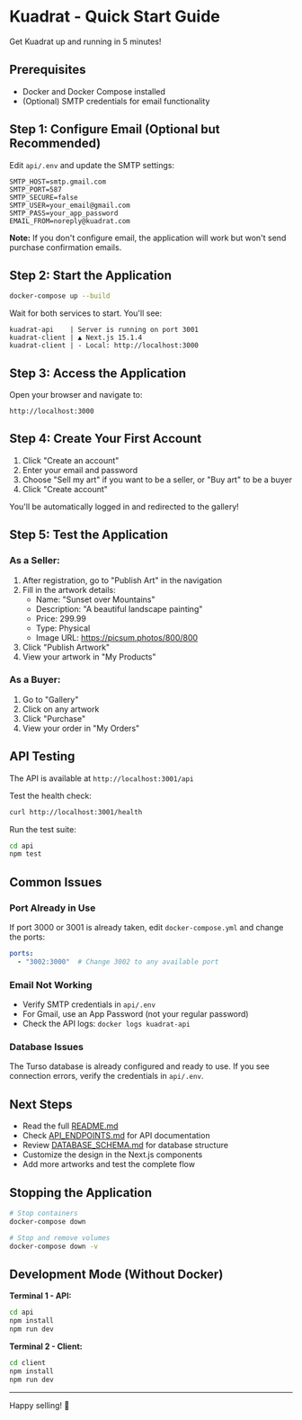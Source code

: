 # Kuadrat - Quick Start Guide

Get Kuadrat up and running in 5 minutes!

## Prerequisites

- Docker and Docker Compose installed
- (Optional) SMTP credentials for email functionality

## Step 1: Configure Email (Optional but Recommended)

Edit `api/.env` and update the SMTP settings:

```env
SMTP_HOST=smtp.gmail.com
SMTP_PORT=587
SMTP_SECURE=false
SMTP_USER=your_email@gmail.com
SMTP_PASS=your_app_password
EMAIL_FROM=noreply@kuadrat.com
```

**Note:** If you don't configure email, the application will work but won't send purchase confirmation emails.

## Step 2: Start the Application

```bash
docker-compose up --build
```

Wait for both services to start. You'll see:
```
kuadrat-api    | Server is running on port 3001
kuadrat-client | ▲ Next.js 15.1.4
kuadrat-client | - Local: http://localhost:3000
```

## Step 3: Access the Application

Open your browser and navigate to:
```
http://localhost:3000
```

## Step 4: Create Your First Account

1. Click "Create an account"
2. Enter your email and password
3. Choose "Sell my art" if you want to be a seller, or "Buy art" to be a buyer
4. Click "Create account"

You'll be automatically logged in and redirected to the gallery!

## Step 5: Test the Application

### As a Seller:
1. After registration, go to "Publish Art" in the navigation
2. Fill in the artwork details:
   - Name: "Sunset over Mountains"
   - Description: "A beautiful landscape painting"
   - Price: 299.99
   - Type: Physical
   - Image URL: https://picsum.photos/800/800
3. Click "Publish Artwork"
4. View your artwork in "My Products"

### As a Buyer:
1. Go to "Gallery"
2. Click on any artwork
3. Click "Purchase"
4. View your order in "My Orders"

## API Testing

The API is available at `http://localhost:3001/api`

Test the health check:
```bash
curl http://localhost:3001/health
```

Run the test suite:
```bash
cd api
npm test
```

## Common Issues

### Port Already in Use
If port 3000 or 3001 is already taken, edit `docker-compose.yml` and change the ports:
```yaml
ports:
  - "3002:3000"  # Change 3002 to any available port
```

### Email Not Working
- Verify SMTP credentials in `api/.env`
- For Gmail, use an App Password (not your regular password)
- Check the API logs: `docker logs kuadrat-api`

### Database Issues
The Turso database is already configured and ready to use. If you see connection errors, verify the credentials in `api/.env`.

## Next Steps

- Read the full [README.md](./README.md)
- Check [API_ENDPOINTS.md](./API_ENDPOINTS.md) for API documentation
- Review [DATABASE_SCHEMA.md](./DATABASE_SCHEMA.md) for database structure
- Customize the design in the Next.js components
- Add more artworks and test the complete flow

## Stopping the Application

```bash
# Stop containers
docker-compose down

# Stop and remove volumes
docker-compose down -v
```

## Development Mode (Without Docker)

**Terminal 1 - API:**
```bash
cd api
npm install
npm run dev
```

**Terminal 2 - Client:**
```bash
cd client
npm install
npm run dev
```

---

Happy selling! 🎨
